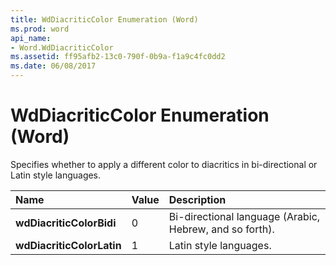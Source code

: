 ```yaml
---
title: WdDiacriticColor Enumeration (Word)
ms.prod: word
api_name:
- Word.WdDiacriticColor
ms.assetid: ff95afb2-13c0-790f-0b9a-f1a9c4fc0dd2
ms.date: 06/08/2017
---
```



# WdDiacriticColor Enumeration (Word)

Specifies whether to apply a different color to diacritics in bi-directional or Latin style languages.



|**Name**|**Value**|**Description**|
|:-----|:-----|:-----|
| **wdDiacriticColorBidi**|0|Bi-directional language (Arabic, Hebrew, and so forth).|
| **wdDiacriticColorLatin**|1|Latin style languages.|

